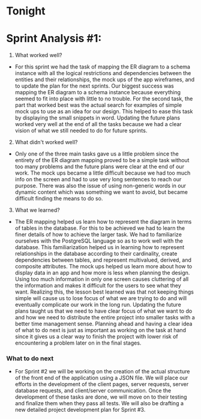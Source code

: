 # Tonight

# Sprint Analysis #1:

1. What worked well? 

- For this sprint we had the task of mapping the ER diagram to a schema instance with all the logical restrictions and dependencies between the entities and their relationships, the mock ups of the app wireframes, and to update the plan for the next sprints. Our biggest success was mapping the ER diagram to a schema instance because everything seemed to fit into place with little to no trouble. For the second task, the part that worked best was the actual search for examples of simple mock ups to use as an idea for our design. This helped to ease this task by displaying the small snippets in word. Updating the future plans worked very well at the end of all the tasks because we had a clear vision of what we still needed to do for future sprints. 

2. What didn't worked well? 

- Only one of the three main tasks gave us a little problem since the entirety of the ER diagram mapping proved to be a simple task without too many problems and the future plans were clear at the end of our work. The mock ups became a little difficult because we had too much info on the screen and had to use very long sentences to reach our purpose. There was also the issue of using non-generic words in our dynamic content which was something we want to avoid, but became difficult finding the means to do so.

3. What we learned? 

- The ER mapping helped us learn how to represent the diagram in terms of tables in the database.  For this to be achieved we had to learn the finer details of how to achieve the larger task. We had to familiarize ourselves with the PostgreSQL language so as to work well with the database. This familiarization helped us in learning how to represent relationships in the database according to their cardinality, create dependencies between tables, and  represent multivalued, derived, and composite attributes. The mock ups helped us learn more about how to display data in an app and how more is less when planning the design. Using too much information in only one screen causes cluttering of all the information and makes it difficult for the users to see what they want. Realizing this, the lesson best learned was that not keeping things simple will cause us to lose focus of what we are trying to do and will eventually complicate our work in the long run. Updating the future plans taught us that we need to have clear focus of what we want to do and how we need to distribute the entire project into smaller tasks with a better time management sense. Planning ahead and having a clear idea of what to do next is just as important as working on the task at hand since it gives us a clear way to finish the project with lower risk of encountering a problem later on in the final stages. 

### What to do next 

- For Sprint #2 we will be working on the creation of the actual structure of the front end of the application using a JSON file. We will place our efforts in the development of the client pages, server requests, server database requests, and client/server communication. Once the development of these tasks are done, we will move on to their testing and finalize them when they pass all tests. We will also be drafting a new detailed project  development plan for Sprint #3.
